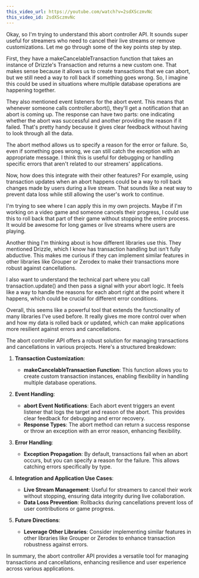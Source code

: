 ```yaml
---
this_video_url: https://youtube.com/watch?v=2sdXSczmvNc
this_video_id: 2sdXSczmvNc
---
```

<think>
Okay, so I'm trying to understand this abort controller API. It sounds super useful for streamers who need to cancel their live streams or remove customizations. Let me go through some of the key points step by step.

First, they have a makeCancelableTransaction function that takes an instance of Drizzle's Transaction and returns a new custom one. That makes sense because it allows us to create transactions that we can abort, but we still need a way to roll back if something goes wrong. So, I imagine this could be used in situations where multiple database operations are happening together.

They also mentioned event listeners for the abort event. This means that whenever someone calls controller.abort(), they'll get a notification that an abort is coming up. The response can have two parts: one indicating whether the abort was successful and another providing the reason if it failed. That's pretty handy because it gives clear feedback without having to look through all the data.

The abort method allows us to specify a reason for the error or failure. So, even if something goes wrong, we can still catch the exception with an appropriate message. I think this is useful for debugging or handling specific errors that aren't related to our streamers' applications.

Now, how does this integrate with their other features? For example, using transaction updates when an abort happens could be a way to roll back changes made by users during a live stream. That sounds like a neat way to prevent data loss while still allowing the user's work to continue.

I'm trying to see where I can apply this in my own projects. Maybe if I'm working on a video game and someone cancels their progress, I could use this to roll back that part of their game without stopping the entire process. It would be awesome for long games or live streams where users are playing.

Another thing I'm thinking about is how different libraries use this. They mentioned Drizzle, which I know has transaction handling but isn't fully abductive. This makes me curious if they can implement similar features in other libraries like Grouper or Zerodex to make their transactions more robust against cancellations.

I also want to understand the technical part where you call transaction.update() and then pass a signal with your abort logic. It feels like a way to handle the reasons for each abort right at the point where it happens, which could be crucial for different error conditions.

Overall, this seems like a powerful tool that extends the functionality of many libraries I've used before. It really gives me more control over when and how my data is rolled back or updated, which can make applications more resilient against errors and cancellations.
</think>

The abort controller API offers a robust solution for managing transactions and cancellations in various projects. Here's a structured breakdown:

1. **Transaction Customization**:
   - **makeCancelableTransaction Function**: This function allows you to create custom transaction instances, enabling flexibility in handling multiple database operations.

2. **Event Handling**:
   - **abort Event Notifications**: Each abort event triggers an event listener that logs the target and reason of the abort. This provides clear feedback for debugging and error recovery.
   - **Response Types**: The abort method can return a success response or throw an exception with an error reason, enhancing flexibility.

3. **Error Handling**:
   - **Exception Propagation**: By default, transactions fail when an abort occurs, but you can specify a reason for the failure. This allows catching errors specifically by type.

4. **Integration and Application Use Cases**:
   - **Live Stream Management**: Useful for streamers to cancel their work without stopping, ensuring data integrity during live collaboration.
   - **Data Loss Prevention**: Rollbacks during cancellations prevent loss of user contributions or game progress.

5. **Future Directions**:
   - **Leverage Other Libraries**: Consider implementing similar features in other libraries like Grouper or Zerodex to enhance transaction robustness against errors.

In summary, the abort controller API provides a versatile tool for managing transactions and cancellations, enhancing resilience and user experience across various applications.
